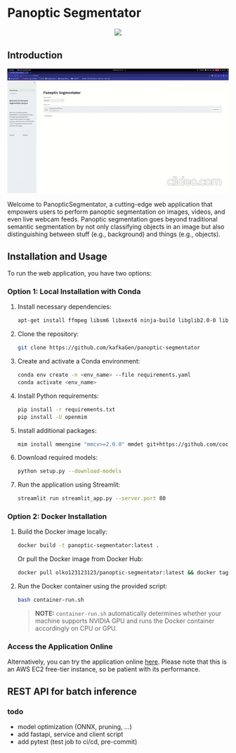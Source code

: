 # Panoptic Segmentator

<div id="header" align="center">
  <img src="https://media.giphy.com/media/M9gbBd9nbDrOTu1Mqx/giphy.gif" width="100"/>
</div>

## Introduction

<div id="header" align="center">
  <img src="demo.gif"/>
</div>

Welcome to PanopticSegmentator, a cutting-edge web application that empowers users to perform panoptic segmentation on images, videos, and even live webcam feeds. Panoptic segmentation goes beyond traditional semantic segmentation by not only classifying objects in an image but also distinguishing between stuff (e.g., background) and things (e.g., objects).

## Installation and Usage

To run the web application, you have two options:

### Option 1: Local Installation with Conda

1. Install necessary dependencies:
    ```bash
    apt-get install ffmpeg libsm6 libxext6 ninja-build libglib2.0-0 libsm6 libxrender-dev libxext6 libgl1-mesa-glx
    ```

2. Clone the repository:
    ```bash
    git clone https://github.com/kafkaGen/panoptic-segmentator
    ```

3. Create and activate a Conda environment:
    ```bash
    conda env create -n <env_name> --file requirements.yaml
    conda activate <env_name>
    ```

4. Install Python requirements:
    ```bash
    pip install -r requirements.txt
    pip install -U openmim
    ```

5. Install additional packages:
    ```bash
    mim install mmengine "mmcv>=2.0.0" mmdet git+https://github.com/cocodataset/panopticapi.git
    ```

6. Download required models:
    ```bash
    python setup.py --download-models
    ```

7. Run the application using Streamlit:
    ```bash
    streamlit run streamlit_app.py --server.port 80
    ```

### Option 2: Docker Installation

1. Build the Docker image locally:
    ```bash
    docker build -t panoptic-segmentator:latest .
    ```

    Or pull the Docker image from Docker Hub:
    ```bash
    docker pull olko123123123/panoptic-segmentator:latest && docker tag olko123123123/panoptic-segmentator:latest panoptic-segmentator:latest
    ```

2. Run the Docker container using the provided script:
    ```bash
    bash container-run.sh
    ```

    > **NOTE:** `container-run.sh` automatically determines whether your machine supports NVIDIA GPU and runs the Docker container accordingly on CPU or GPU.

### Access the Application Online

Alternatively, you can try the application online [here](http://54.242.166.254). Please note that this is an AWS EC2 free-tier instance, so be patient with its performance.

## REST API for batch inference

### todo
- model optimization (ONNX, pruning, ...)
- add fastapi, service and client script
- add pytest (test job to ci/cd, pre-commit)